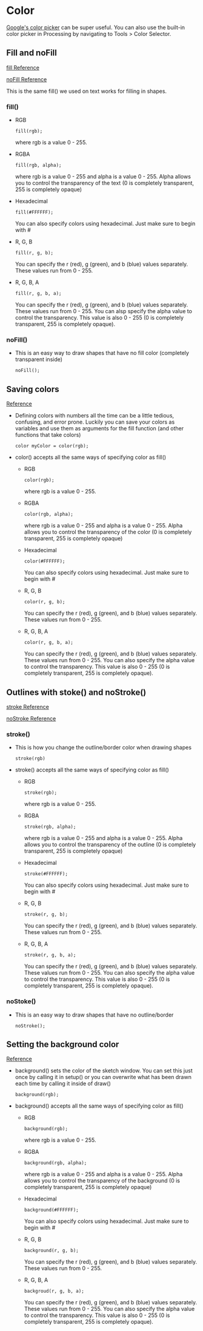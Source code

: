 # Color

[Google's color picker](https://www.google.com/search?q=color+picker) can be super useful. You can also use the built-in color picker in Processing by navigating to Tools > Color Selector. 

## Fill and noFill
[fill Reference](https://processing.org/reference/fill_.html)

[noFill Reference](https://processing.org/reference/noFill_.html)

This is the same fill() we used on text works for filling in shapes. 

### fill()

* RGB
  ```
  fill(rgb);
  ```
  where rgb is a value 0 - 255. 

* RGBA
  ```
  fill(rgb, alpha);
  ```
  where rgb is a value 0 - 255 and alpha is a value 0 - 255. Alpha allows you to control the transparency of the text (0 is completely transparent, 255 is completely opaque)

* Hexadecimal
  ```
  fill(#FFFFFF);
  ```
  You can also specify colors using hexadecimal. Just make sure to begin with #

* R, G, B
  ```
  fill(r, g, b);
  ```
  You can specify the r (red), g (green), and b (blue) values separately. These values run from 0 - 255. 

* R, G, B, A
  ```
  fill(r, g, b, a);
  ```
   You can specify the r (red), g (green), and b (blue) values separately. These values run from 0 - 255. You can alsp specify the alpha value to control the transparency. This value is also 0 - 255 (0 is completely transparent, 255 is completely opaque).
   
### noFill()
  * This is an easy way to draw shapes that have no fill color (completely transparent inside)
    ```
    noFill();
    ```

## Saving colors
[Reference](https://processing.org/reference/color_.html)

* Defining colors with numbers all the time can be a little tedious, confusing, and error prone. Luckily you can save your colors as variables and use them as arguments for the fill function (and other functions that take colors)
  ```
  color myColor = color(rgb);
  ```
   
* color() accepts all the same ways of specifying color as fill()
  * RGB
    ```
    color(rgb);
    ```
    where rgb is a value 0 - 255. 

  * RGBA
    ```
    color(rgb, alpha);
    ```
    where rgb is a value 0 - 255 and alpha is a value 0 - 255. Alpha allows you to control the transparency of the color (0 is completely transparent, 255 is completely opaque)

  * Hexadecimal
    ```
    color(#FFFFFF);
    ```
    You can also specify colors using hexadecimal. Just make sure to begin with #

  * R, G, B
    ```
    color(r, g, b);
    ```
    You can specify the r (red), g (green), and b (blue) values separately. These values run from 0 - 255. 

  * R, G, B, A
    ```
    color(r, g, b, a);
    ```
    You can specify the r (red), g (green), and b (blue) values separately. These values run from 0 - 255. You can also specify the alpha value to control the transparency. This value is also 0 - 255 (0 is completely transparent, 255 is completely opaque).

## Outlines with stoke() and noStroke()
[stroke Reference](https://processing.org/reference/stroke_.html)

[noStroke Reference](https://processing.org/reference/noStroke_.html)

### stroke()
* This is how you change the outline/border color when drawing shapes
  ```
  stroke(rgb)
  ```
    
* stroke() accepts all the same ways of specifying color as fill()
  * RGB
    ```
    stroke(rgb);
    ```
    where rgb is a value 0 - 255. 

  * RGBA
    ```
    stroke(rgb, alpha);
    ```
    where rgb is a value 0 - 255 and alpha is a value 0 - 255. Alpha allows you to control the transparency of the outline (0 is completely transparent, 255 is completely opaque)

  * Hexadecimal
    ```
    stroke(#FFFFFF);
    ```
    You can also specify colors using hexadecimal. Just make sure to begin with #

  * R, G, B
    ```
    stroke(r, g, b);
    ```
    You can specify the r (red), g (green), and b (blue) values separately. These values run from 0 - 255. 

  * R, G, B, A
    ```
    stroke(r, g, b, a);
    ```
    You can specify the r (red), g (green), and b (blue) values separately. These values run from 0 - 255. You can also specify the alpha value to control the transparency. This value is also 0 - 255 (0 is completely transparent, 255 is completely opaque).

### noStoke()
  * This is an easy way to draw shapes that have no outline/border
    ```
    noStroke();
    ```

## Setting the background color
[Reference](https://processing.org/reference/background_.html)

* background() sets the color of the sketch window. You can set this just once by calling it in setup() or you can overwrite what has been drawn each time by calling it inside of draw()
  ```
  background(rgb);
  ```
  
* background() accepts all the same ways of specifying color as fill()
  * RGB
    ```
    background(rgb);
    ```
    where rgb is a value 0 - 255. 

  * RGBA
    ```
    background(rgb, alpha);
    ```
    where rgb is a value 0 - 255 and alpha is a value 0 - 255. Alpha allows you to control the transparency of the background (0 is completely transparent, 255 is completely opaque)

  * Hexadecimal
    ```
    background(#FFFFFF);
    ```
    You can also specify colors using hexadecimal. Just make sure to begin with #

  * R, G, B
    ```
    background(r, g, b);
    ```
    You can specify the r (red), g (green), and b (blue) values separately. These values run from 0 - 255. 

  * R, G, B, A
    ```
    backgroud(r, g, b, a);
    ```
    You can specify the r (red), g (green), and b (blue) values separately. These values run from 0 - 255. You can also specify the alpha value to control the transparency. This value is also 0 - 255 (0 is completely transparent, 255 is completely opaque).  
